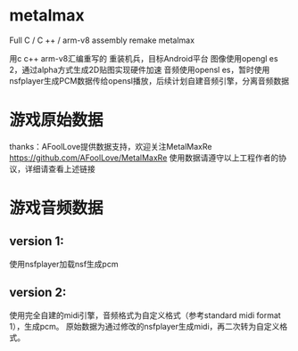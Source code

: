 # metalmax
Full C / C ++ / arm-v8 assembly remake metalmax

用c c++ arm-v8汇编重写的 重装机兵，目标Android平台
图像使用opengl es 2，通过alpha方式生成2D贴图实现硬件加速
音频使用opensl es，暂时使用nsfplayer生成PCM数据传给opensl播放，后续计划自建音频引擎，分离音频数据

# 游戏原始数据
thanks：AFoolLove提供数据支持，欢迎关注MetalMaxRe https://github.com/AFoolLove/MetalMaxRe
使用数据请遵守以上工程作者的协议，详细请查看上述链接

# 游戏音频数据
## version 1: 
使用nsfplayer加载nsf生成pcm
## version 2: 
使用完全自建的midi引擎，音频格式为自定义格式（参考standard midi format 1），生成pcm。
原始数据为通过修改的nsfplayer生成midi，再二次转为自定义格式。
